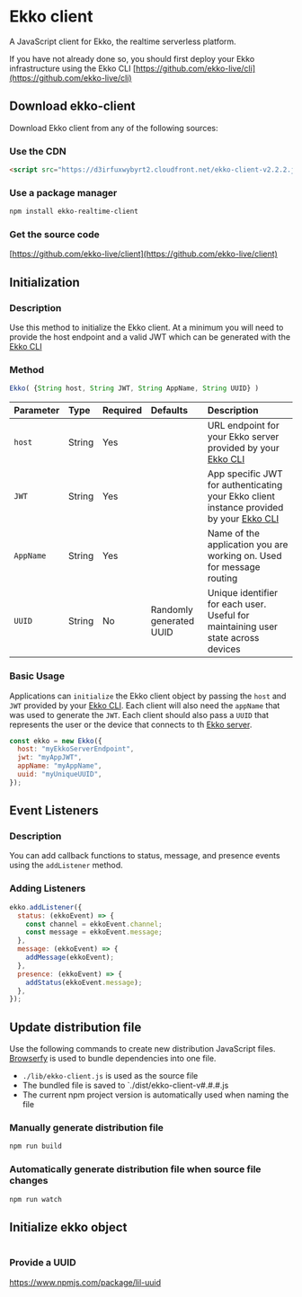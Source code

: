 # Ekko client

A JavaScript client for Ekko, the realtime serverless platform.

If you have not already done so, you should first deploy your Ekko infrastructure using the Ekko CLI [https://github.com/ekko-live/cli](https://github.com/ekko-live/cli)

## Download ekko-client

Download Ekko client from any of the following sources:

### Use the CDN

```html
<script src="https://d3irfuxwybyrt2.cloudfront.net/ekko-client-v2.2.2.js"></script>
```

### Use a package manager

```bash
npm install ekko-realtime-client
```

### Get the source code

[https://github.com/ekko-live/client](https://github.com/ekko-live/client)

## Initialization

### Description

Use this method to initialize the Ekko client. At a minimum you will need to provide the host endpoint and a valid JWT which can be generated with the [Ekko CLI](https://github.com/ekko-live/cli)

### Method

```JavaScript
Ekko( {String host, String JWT, String AppName, String UUID} )
```

| Parameter | Type   | Required | Defaults                | Description                                                                                                                 |
| :-------- | :----- | :------- | :---------------------- | :-------------------------------------------------------------------------------------------------------------------------- |
| `host`    | String | Yes      |                         | URL endpoint for your Ekko server provided by your [Ekko CLI](https://github.com/ekko-live/cli)                             |
| `JWT`     | String | Yes      |                         | App specific JWT for authenticating your Ekko client instance provided by your [Ekko CLI](https://github.com/ekko-live/cli) |
| `AppName` | String | Yes      |                         | Name of the application you are working on. Used for message routing                                                        |
| `UUID`    | String | No       | Randomly generated UUID | Unique identifier for each user. Useful for maintaining user state across devices                                           |

### Basic Usage

Applications can `initialize` the Ekko client object by passing the `host` and `JWT` provided by your [Ekko CLI](https://github.com/ekko-live/cli). Each client will also need the `appName` that was used to generate the `JWT`. Each client should also pass a `UUID` that represents the user or the device that connects to th [Ekko server](https://github.com/ekko-live/server).

```JavaScript
const ekko = new Ekko({
  host: "myEkkoServerEndpoint",
  jwt: "myAppJWT",
  appName: "myAppName",
  uuid: "myUniqueUUID",
});
```

## Event Listeners

### Description

You can add callback functions to status, message, and presence events using the `addListener` method.

### Adding Listeners

```JavaScript
ekko.addListener({
  status: (ekkoEvent) => {
    const channel = ekkoEvent.channel;
    const message = ekkoEvent.message;
  },
  message: (ekkoEvent) => {
    addMessage(ekkoEvent);
  },
  presence: (ekkoEvent) => {
    addStatus(ekkoEvent.message);
  },
});
```

<!--  -->
<!--  -->
<!--  -->

## Update distribution file

Use the following commands to create new distribution JavaScript files. [Browserfy](http://browserify.org/) is used to bundle dependencies into one file.

- `./lib/ekko-client.js` is used as the source file
- The bundled file is saved to `./dist/ekko-client-v#.#.#.js
- The current npm project version is automatically used when naming the file

### Manually generate distribution file

```bash
npm run build
```

### Automatically generate distribution file when source file changes

```bash
npm run watch
```

## Initialize ekko object

```

```

### Provide a UUID

https://www.npmjs.com/package/lil-uuid
